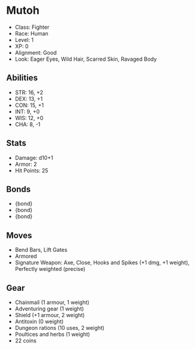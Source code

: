 # Mutoh

- Class: Fighter
- Race: Human
- Level: 1
- XP: 0
- Alignment: Good
- Look: Eager Eyes, Wild Hair, Scarred Skin, Ravaged Body

## Abilities

- STR: 16, +2
- DEX: 13, +1
- CON: 15, +1
- INT: 9, +0
- WIS: 12, +0
- CHA: 8, -1

## Stats

- Damage: d10+1
- Armor: 2
- Hit Points: 25

## Bonds
- {bond}
- {bond}
- {bond}

## Moves
- Bend Bars, Lift Gates
- Armored
- Signature Weapon: Axe, Close, Hooks and Spikes (+1 dmg, +1 weight), Perfectly weighted (precise)

## Gear
- Chainmail (1 armour, 1 weight)
- Adventuring gear (1 weight)
- Shield (+1 armour, 2 weight)
- Antitoxin (0 weight)
- Dungeon rations (10 uses, 2 weight)
- Poultices and herbs (1 weight)
- 22 coins
